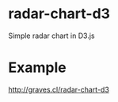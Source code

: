 radar-chart-d3
==============

Simple radar chart in D3.js

Example
=======

http://graves.cl/radar-chart-d3
